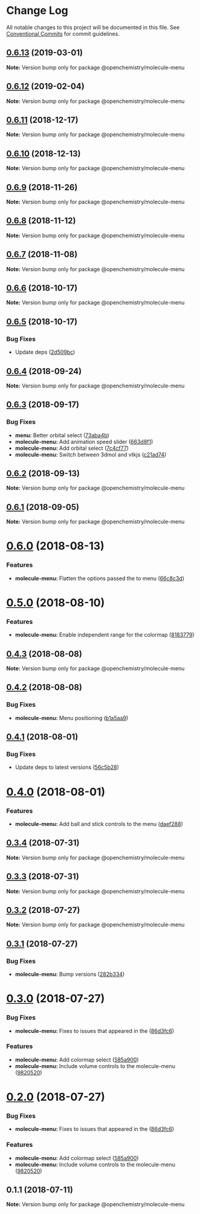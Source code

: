 # Change Log

All notable changes to this project will be documented in this file.
See [Conventional Commits](https://conventionalcommits.org) for commit guidelines.

## [0.6.13](https://github.com/OpenChemistry/oc-web-components/compare/@openchemistry/molecule-menu@0.6.12...@openchemistry/molecule-menu@0.6.13) (2019-03-01)

**Note:** Version bump only for package @openchemistry/molecule-menu





## [0.6.12](https://github.com/OpenChemistry/oc-web-components/compare/@openchemistry/molecule-menu@0.6.11...@openchemistry/molecule-menu@0.6.12) (2019-02-04)

**Note:** Version bump only for package @openchemistry/molecule-menu





## [0.6.11](https://github.com/OpenChemistry/oc-web-components/compare/@openchemistry/molecule-menu@0.6.10...@openchemistry/molecule-menu@0.6.11) (2018-12-17)

**Note:** Version bump only for package @openchemistry/molecule-menu





## [0.6.10](https://github.com/OpenChemistry/oc-web-components/compare/@openchemistry/molecule-menu@0.6.9...@openchemistry/molecule-menu@0.6.10) (2018-12-13)

**Note:** Version bump only for package @openchemistry/molecule-menu





## [0.6.9](https://github.com/OpenChemistry/oc-web-components/compare/@openchemistry/molecule-menu@0.6.8...@openchemistry/molecule-menu@0.6.9) (2018-11-26)

**Note:** Version bump only for package @openchemistry/molecule-menu





## [0.6.8](https://github.com/OpenChemistry/oc-web-components/compare/@openchemistry/molecule-menu@0.6.7...@openchemistry/molecule-menu@0.6.8) (2018-11-12)

**Note:** Version bump only for package @openchemistry/molecule-menu





## [0.6.7](https://github.com/OpenChemistry/oc-web-components/compare/@openchemistry/molecule-menu@0.6.6...@openchemistry/molecule-menu@0.6.7) (2018-11-08)

**Note:** Version bump only for package @openchemistry/molecule-menu





## [0.6.6](https://github.com/OpenChemistry/oc-web-components/compare/@openchemistry/molecule-menu@0.6.5...@openchemistry/molecule-menu@0.6.6) (2018-10-17)

**Note:** Version bump only for package @openchemistry/molecule-menu





## [0.6.5](https://github.com/OpenChemistry/oc-web-components/compare/@openchemistry/molecule-menu@0.6.4...@openchemistry/molecule-menu@0.6.5) (2018-10-17)


### Bug Fixes

* Update deps ([2d509bc](https://github.com/OpenChemistry/oc-web-components/commit/2d509bc))





<a name="0.6.4"></a>
## [0.6.4](https://github.com/OpenChemistry/oc-web-components/compare/@openchemistry/molecule-menu@0.6.3...@openchemistry/molecule-menu@0.6.4) (2018-09-24)




**Note:** Version bump only for package @openchemistry/molecule-menu

<a name="0.6.3"></a>
## [0.6.3](https://github.com/OpenChemistry/oc-web-components/compare/@openchemistry/molecule-menu@0.6.2...@openchemistry/molecule-menu@0.6.3) (2018-09-17)


### Bug Fixes

* **menu:** Better orbital select ([73aba4b](https://github.com/OpenChemistry/oc-web-components/commit/73aba4b))
* **molecule-menu:** Add animation speed slider ([663d8f1](https://github.com/OpenChemistry/oc-web-components/commit/663d8f1))
* **molecule-menu:** Add orbital select ([7c4cf77](https://github.com/OpenChemistry/oc-web-components/commit/7c4cf77))
* **molecule-menu:** Switch between 3dmol and vtkjs ([c21ad74](https://github.com/OpenChemistry/oc-web-components/commit/c21ad74))




<a name="0.6.2"></a>
## [0.6.2](https://github.com/OpenChemistry/oc-web-components/compare/@openchemistry/molecule-menu@0.6.1...@openchemistry/molecule-menu@0.6.2) (2018-09-13)




**Note:** Version bump only for package @openchemistry/molecule-menu

<a name="0.6.1"></a>
## [0.6.1](https://github.com/OpenChemistry/oc-web-components/compare/@openchemistry/molecule-menu@0.6.0...@openchemistry/molecule-menu@0.6.1) (2018-09-05)




**Note:** Version bump only for package @openchemistry/molecule-menu

<a name="0.6.0"></a>
# [0.6.0](https://github.com/OpenChemistry/oc-web-components/compare/@openchemistry/molecule-menu@0.5.0...@openchemistry/molecule-menu@0.6.0) (2018-08-13)


### Features

* **molecule-menu:** Flatten the options passed the to menu ([66c8c3d](https://github.com/OpenChemistry/oc-web-components/commit/66c8c3d))




<a name="0.5.0"></a>
# [0.5.0](https://github.com/OpenChemistry/oc-web-components/compare/@openchemistry/molecule-menu@0.4.3...@openchemistry/molecule-menu@0.5.0) (2018-08-10)


### Features

* **molecule-menu:** Enable independent range for the colormap ([8183779](https://github.com/OpenChemistry/oc-web-components/commit/8183779))




<a name="0.4.3"></a>
## [0.4.3](https://github.com/OpenChemistry/oc-web-components/compare/@openchemistry/molecule-menu@0.4.2...@openchemistry/molecule-menu@0.4.3) (2018-08-08)




**Note:** Version bump only for package @openchemistry/molecule-menu

<a name="0.4.2"></a>
## [0.4.2](https://github.com/OpenChemistry/oc-web-components/compare/@openchemistry/molecule-menu@0.4.1...@openchemistry/molecule-menu@0.4.2) (2018-08-08)


### Bug Fixes

* **molecule-menu:** Menu positioning ([b1a5aa9](https://github.com/OpenChemistry/oc-web-components/commit/b1a5aa9))




<a name="0.4.1"></a>
## [0.4.1](https://github.com/OpenChemistry/oc-web-components/compare/@openchemistry/molecule-menu@0.4.0...@openchemistry/molecule-menu@0.4.1) (2018-08-01)


### Bug Fixes

* Update deps to latest versions ([56c5b28](https://github.com/OpenChemistry/oc-web-components/commit/56c5b28))




<a name="0.4.0"></a>
# [0.4.0](https://github.com/OpenChemistry/oc-web-components/compare/@openchemistry/molecule-menu@0.3.4...@openchemistry/molecule-menu@0.4.0) (2018-08-01)


### Features

* **molecule-menu:** Add ball and stick controls to the menu ([daef288](https://github.com/OpenChemistry/oc-web-components/commit/daef288))




<a name="0.3.4"></a>
## [0.3.4](https://github.com/OpenChemistry/oc-web-components/compare/@openchemistry/molecule-menu@0.3.3...@openchemistry/molecule-menu@0.3.4) (2018-07-31)




**Note:** Version bump only for package @openchemistry/molecule-menu

<a name="0.3.3"></a>
## [0.3.3](https://github.com/OpenChemistry/oc-web-components/compare/@openchemistry/molecule-menu@0.3.2...@openchemistry/molecule-menu@0.3.3) (2018-07-31)




**Note:** Version bump only for package @openchemistry/molecule-menu

<a name="0.3.2"></a>
## [0.3.2](https://github.com/OpenChemistry/oc-web-components/compare/@openchemistry/molecule-menu@0.3.1...@openchemistry/molecule-menu@0.3.2) (2018-07-27)




**Note:** Version bump only for package @openchemistry/molecule-menu

<a name="0.3.1"></a>
## [0.3.1](https://github.com/OpenChemistry/oc-web-components/compare/@openchemistry/molecule-menu@0.3.0...@openchemistry/molecule-menu@0.3.1) (2018-07-27)


### Bug Fixes

* **molecule-menu:** Bump versions ([282b334](https://github.com/OpenChemistry/oc-web-components/commit/282b334))




<a name="0.3.0"></a>
# [0.3.0](https://github.com/OpenChemistry/oc-web-components/compare/@openchemistry/molecule-menu@0.1.1...@openchemistry/molecule-menu@0.3.0) (2018-07-27)


### Bug Fixes

* **molecule-menu:** Fixes to issues that appeared in the ([86d3fc6](https://github.com/OpenChemistry/oc-web-components/commit/86d3fc6))


### Features

* **molecule-menu:** Add colormap select ([585a900](https://github.com/OpenChemistry/oc-web-components/commit/585a900))
* **molecule-menu:** Include volume controls to the molecule-menu ([9820520](https://github.com/OpenChemistry/oc-web-components/commit/9820520))




<a name="0.2.0"></a>
# [0.2.0](https://github.com/OpenChemistry/oc-web-components/compare/@openchemistry/molecule-menu@0.1.1...@openchemistry/molecule-menu@0.2.0) (2018-07-27)


### Bug Fixes

* **molecule-menu:** Fixes to issues that appeared in the ([86d3fc6](https://github.com/OpenChemistry/oc-web-components/commit/86d3fc6))


### Features

* **molecule-menu:** Add colormap select ([585a900](https://github.com/OpenChemistry/oc-web-components/commit/585a900))
* **molecule-menu:** Include volume controls to the molecule-menu ([9820520](https://github.com/OpenChemistry/oc-web-components/commit/9820520))




<a name="0.1.1"></a>
## 0.1.1 (2018-07-11)




**Note:** Version bump only for package @openchemistry/molecule-menu
